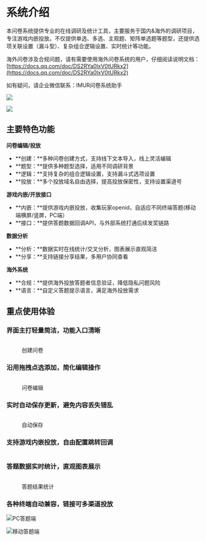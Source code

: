 # 系统介绍

本问卷系统提供专业的在线调研及统计工具，主要服务于国内&海外的调研项目，专注游戏内嵌投放。不仅提供单选、多选、主观题、矩阵单选题等题型，还提供选项关联设置（漏斗型）、复杂组合逻辑设置、实时统计等功能。

海外问卷涉及合规问题，请有需要使用海外问卷系统的用户，仔细阅读说明文档：[https://docs.qq.com/doc/DS2RYa0lxV0tURkx2](https://docs.qq.com/doc/DS2RYa0lxV0tURkx2)

如有疑问，请企业微信联系：IMUR问卷系统助手

![](<.gitbook/assets/image (545).png>)

![](<.gitbook/assets/image (270).png>)

## 主要特色功能

**问卷编辑/投放**

* **创建：**多种问卷创建方式，支持线下文本导入，线上灵活编辑
* **题型：**提供多种题型选择，适用不同调研背景
* **逻辑：**支持复杂的组合逻辑设置，支持漏斗式选项设置
* **投放：**多个投放域名自由选择，提高投放保密性，支持设置渠道号

**游戏内嵌/开放接口**

* **内嵌：**提供游戏内嵌投放，收集玩家openid，自适应不同终端答题(移动端横屏/竖屏，PC端）
* **接口：**提供答题数据回调API，与外部系统打通后续发奖链路

**数据分析**

* **分析：**数据实时在线统计/交叉分析，图表展示直观简洁
* **分享：**支持链接分享结果，多用户协同查看

**海外系统**

* **合规：**提供海外投放答题者信息验证，降低隐私问题风险
* **语言：**自定义答题提示语言，满足海外投放需求

## 重点使用体验

### 界面主打轻量简洁，功能入口清晰

<figure><img src=".gitbook/assets/image (421).png" alt=""><figcaption><p>创建问卷</p></figcaption></figure>

### 沿用拖拽点选添加，简化编辑操作

<figure><img src=".gitbook/assets/image (413).png" alt=""><figcaption><p>问卷编辑</p></figcaption></figure>

### 实时自动保存更新，避免内容丢失错乱

<figure><img src=".gitbook/assets/image (409).png" alt=""><figcaption><p>自动保存</p></figcaption></figure>

### 支持游戏内嵌投放，自由配置跳转回调

<figure><img src=".gitbook/assets/image (404) (1).png" alt=""><figcaption></figcaption></figure>

### 答题数据实时统计，直观图表展示

<figure><img src=".gitbook/assets/image (427).png" alt=""><figcaption><p>答题结果统计</p></figcaption></figure>

### 各种终端自动兼容，链接可多渠道投放

![PC答题端](<.gitbook/assets/image (308).png>)

![移动答题端](<.gitbook/assets/image (502).png>)







